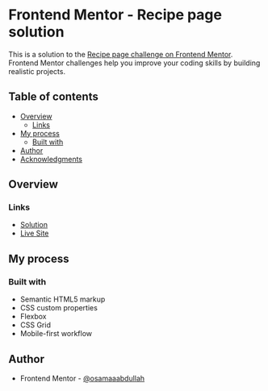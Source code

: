 # Frontend Mentor - Recipe page solution

This is a solution to the [Recipe page challenge on Frontend Mentor](https://www.frontendmentor.io/challenges/recipe-page-KiTsR8QQKm). Frontend Mentor challenges help you improve your coding skills by building realistic projects. 

## Table of contents

- [Overview](#overview)
  - [Links](#links)
- [My process](#my-process)
  - [Built with](#built-with)
- [Author](#author)
- [Acknowledgments](#acknowledgments)

## Overview

### Links

- [Solution](https://github.com/osamaaabdullah/4-recipe-page)
- [Live Site](https://osamaaabdullah.github.io/4-recipe-page/)

## My process

### Built with

- Semantic HTML5 markup
- CSS custom properties
- Flexbox
- CSS Grid
- Mobile-first workflow

## Author

- Frontend Mentor - [@osamaaabdullah](https://www.frontendmentor.io/profile/osamaaabdullah)